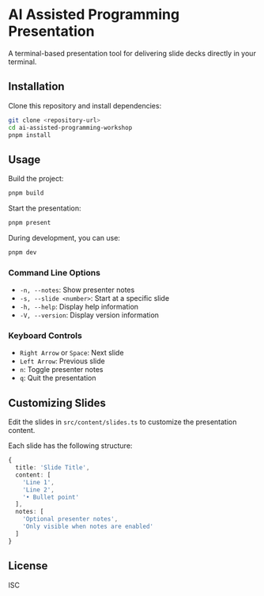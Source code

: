 # AI Assisted Programming Presentation

A terminal-based presentation tool for delivering slide decks directly in your terminal.

## Installation

Clone this repository and install dependencies:

```bash
git clone <repository-url>
cd ai-assisted-programming-workshop
pnpm install
```

## Usage

Build the project:

```bash
pnpm build
```

Start the presentation:

```bash
pnpm present
```

During development, you can use:

```bash
pnpm dev
```

### Command Line Options

- `-n, --notes`: Show presenter notes
- `-s, --slide <number>`: Start at a specific slide
- `-h, --help`: Display help information
- `-V, --version`: Display version information

### Keyboard Controls

- `Right Arrow` or `Space`: Next slide
- `Left Arrow`: Previous slide
- `n`: Toggle presenter notes
- `q`: Quit the presentation

## Customizing Slides

Edit the slides in `src/content/slides.ts` to customize the presentation content.

Each slide has the following structure:

```typescript
{
  title: 'Slide Title',
  content: [
    'Line 1',
    'Line 2',
    '• Bullet point'
  ],
  notes: [
    'Optional presenter notes',
    'Only visible when notes are enabled'
  ]
}
```

## License

ISC